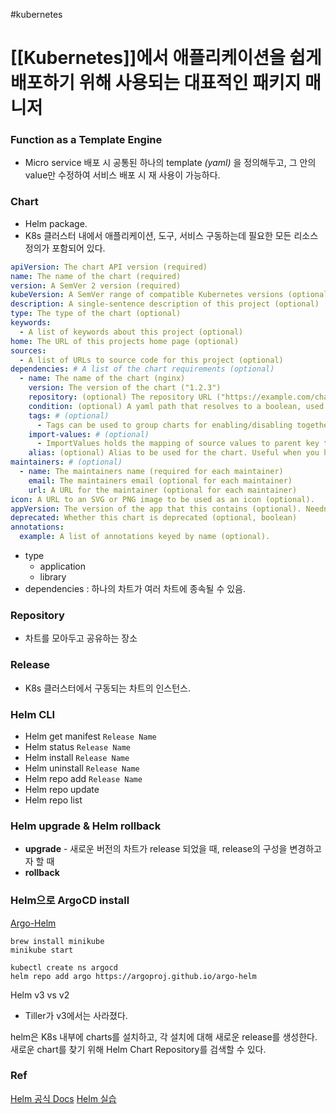 #kubernetes 
# [[Kubernetes]]에서 애플리케이션을 쉽게 배포하기 위해 사용되는 대표적인 패키지 매니저

### Function as a **Template Engine**
- Micro service 배포 시 공통된 하나의 template *(yaml)* 을 정의해두고, 그 안의 value만 수정하여 서비스 배포 시 재 사용이 가능하다.

### Chart

- Helm package. 
- K8s 클러스터 내에서 애플리케이션, 도구, 서비스 구동하는데 필요한 모든 리소스 정의가 포함되어 있다.

```yaml
apiVersion: The chart API version (required)
name: The name of the chart (required)
version: A SemVer 2 version (required)
kubeVersion: A SemVer range of compatible Kubernetes versions (optional)
description: A single-sentence description of this project (optional)
type: The type of the chart (optional)
keywords:
  - A list of keywords about this project (optional)
home: The URL of this projects home page (optional)
sources:
  - A list of URLs to source code for this project (optional)
dependencies: # A list of the chart requirements (optional)
  - name: The name of the chart (nginx)
    version: The version of the chart ("1.2.3")
    repository: (optional) The repository URL ("https://example.com/charts") or alias ("@repo-name")
    condition: (optional) A yaml path that resolves to a boolean, used for enabling/disabling charts (e.g. subchart1.enabled )
    tags: # (optional)
      - Tags can be used to group charts for enabling/disabling together
    import-values: # (optional)
      - ImportValues holds the mapping of source values to parent key to be imported. Each item can be a string or pair of child/parent sublist items.
    alias: (optional) Alias to be used for the chart. Useful when you have to add the same chart multiple times
maintainers: # (optional)
  - name: The maintainers name (required for each maintainer)
    email: The maintainers email (optional for each maintainer)
    url: A URL for the maintainer (optional for each maintainer)
icon: A URL to an SVG or PNG image to be used as an icon (optional).
appVersion: The version of the app that this contains (optional). Needn't be SemVer. Quotes recommended.
deprecated: Whether this chart is deprecated (optional, boolean)
annotations:
  example: A list of annotations keyed by name (optional).

```
- type 
	- application
	- library
- dependencies : 하나의 차트가 여러 차트에 종속될 수 있음.

### Repository 

- 차트를 모아두고 공유하는 장소
### Release

- K8s 클러스터에서 구동되는 차트의 인스턴스.

### Helm CLI

- Helm get manifest `Release Name`
- Helm status `Release Name`
- Helm install  `Release Name`
- Helm uninstall  `Release Name`
- Helm repo add `Release Name`
- Helm repo update
- Helm repo list

### Helm upgrade & Helm rollback

- **upgrade** - 새로운 버전의 차트가 release 되었을 때, release의 구성을 변경하고자 할 때
- **rollback**

### Helm으로 ArgoCD install
[Argo-Helm](https://github.com/argoproj/argo-helm/tree/main/charts/argo-cd)
```
brew install minikube
minikube start

kubectl create ns argocd
helm repo add argo https://argoproj.github.io/argo-helm

```


Helm v3 vs v2
- Tiller가 v3에서는 사라졌다.

helm은 K8s 내부에 charts를 설치하고, 각 설치에 대해 새로운 release를 생성한다. <br/> 새로운 chart를 찾기 위해 Helm Chart Repository를 검색할 수 있다.

### Ref
[Helm 공식 Docs](https://helm.sh/)
[Helm 실습](https://github.com/mincloud1501/Helm)

